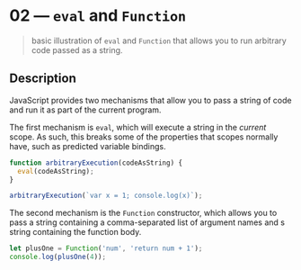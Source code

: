 # 02 &mdash; `eval` and `Function`
> basic illustration of `eval` and `Function` that allows you to run arbitrary code passed as a string.

## Description

JavaScript provides two mechanisms that allow you to pass a string of code and run it as part of the current program.

The first mechanism is `eval`, which will execute a string in the *current* scope. As such, this breaks some of the properties that scopes normally have, such as predicted variable bindings.

```javascript
function arbitraryExecution(codeAsString) {
  eval(codeAsString);
}

arbitraryExecution(`var x = 1; console.log(x)`);
```

The second mechanism is the `Function` constructor, which allows you to pass a string containing a comma-separated list of argument names and s string containing the function body.

```javascript
let plusOne = Function('num', 'return num + 1');
console.log(plusOne(4));
```
